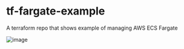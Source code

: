 # tf-fargate-example
A terraform repo that shows example of managing AWS ECS Fargate

![image](https://user-images.githubusercontent.com/65294673/147788856-f76a7500-b187-4a43-9b19-ac64f4b07db3.png)
